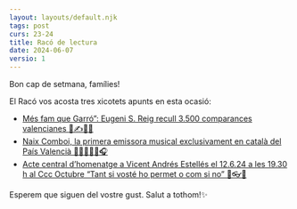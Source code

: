 ```yaml
---
layout: layouts/default.njk
tags: post
curs: 23-24
title: Racó de lectura
date: 2024-06-07
versio: 1
---
```


Bon cap de setmana, famílies!

El Racó vos acosta tres xicotets apunts en esta ocasió: 

* [Més fam que Garró”: Eugeni S. Reig recull 3.500 comparances valencianes 📝✍️👄🫦](https://www.vilaweb.cat/noticies/eugeni-s-reig-erigeix-un-monument-a-les-comparances-valencianes/?fbclid=IwZXh0bgNhZW0CMTEAAR3LbsXrfQb27Ub-OpZhEXUMycKzsAv9MUbC6mBos95_2GFUeGcOfcMWxXE_aem_AdwgzntlbJplwj68ha_Db40WF-uD_sAeHD4vooEWPG6T1XvPFmDjUXdxbo7uO-YqCOBSraPZbBKG5UdGsCaZAxYe)
* [Naix Comboi, la primera emissora musical exclusivament en català del País Valencià 👄🎤🎶🎸🥁🎧](https://www.vilaweb.cat/noticies/comboi-primera-emissora-musical-exclusivament-catala-pais-valencia/)
* [⁠Acte central d’homenatge a Vicent Andrés Estellés el 12.6.24 a les 19.30 h al Ccc Octubre “Tant si vosté ho permet o com si no” 📖👓🤍](https://octubre.cat/activitat/tant-si-voste-ho-permet-o-com-si-no/)

Esperem que siguen del vostre gust. Salut a tothom!✨
